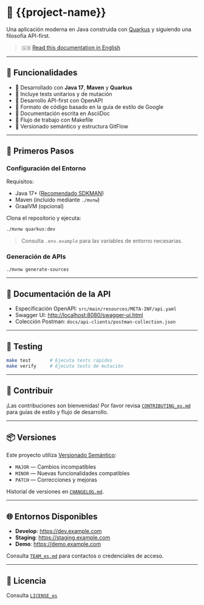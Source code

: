 # 🧩 {{project-name}}

Una aplicación moderna en Java construida con [Quarkus](https://quarkus.io/) y siguiendo una filosofía API-first.

> 🇬🇧 [Read this documentation in English](../../README.md)

---

## 🚀 Funcionalidades

- 🔧 Desarrollado con **Java 17**, **Maven** y **Quarkus**
- 🧪 Incluye tests unitarios y de mutación
- 🧬 Desarrollo API-first con OpenAPI
- 🧹 Formato de código basado en la guía de estilo de Google
- 📘 Documentación escrita en AsciiDoc
- 🧰 Flujo de trabajo con Makefile
- 🔄 Versionado semántico y estructura GitFlow

---

## 🔧 Primeros Pasos

### Configuración del Entorno

Requisitos:

- Java 17+ ([Recomendado SDKMAN](https://sdkman.io/))
- Maven (incluido mediante `./mvnw`)
- GraalVM (opcional)

Clona el repositorio y ejecuta:

```bash
./mvnw quarkus:dev
```

> Consulta `.env.example` para las variables de entorno necesarias.

### Generación de APIs

```bash
./mvnw generate-sources
```

---

## 📘 Documentación de la API

- Especificación OpenAPI: `src/main/resources/META-INF/api.yaml`
- Swagger UI: [http://localhost:8080/swagger-ui.html](http://localhost:8080/swagger-ui.html)
- Colección Postman: `docs/api-clients/postman-collection.json`

---

## 🧪 Testing

```bash
make test       # Ejecuta tests rápidos
make verify     # Ejecuta tests de mutación
```

---

## 🌱 Contribuir

¡Las contribuciones son bienvenidas!
Por favor revisa [`CONTRIBUTING_es.md`](./docs/CONTRIBUTING_es.md) para guías de estilo y flujo de desarrollo.

---

## 📦 Versiones

Este proyecto utiliza [Versionado Semántico](https://semver.org/lang/es/):

- `MAJOR` — Cambios incompatibles
- `MINOR` — Nuevas funcionalidades compatibles
- `PATCH` — Correcciones y mejoras

Historial de versiones en [`CHANGELOG.md`](./CHANGELOG.md).

---

## 🌐 Entornos Disponibles

- **Develop**: https://dev.example.com  
- **Staging**: https://staging.example.com  
- **Demo**: https://demo.example.com

Consulta [`TEAM_es.md`](./docs/TEAM_es.md) para contactos o credenciales de acceso.

---

## 📄 Licencia

Consulta [`LICENSE_es`](./LICENSE_es)

